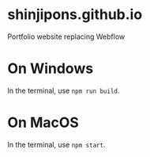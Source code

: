 # shinjipons.github.io
Portfolio website replacing Webflow

# On Windows 
In the terminal, use `npm run build`.

# On MacOS
In the terminal, use `npm start`.